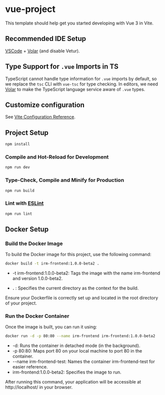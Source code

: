 # vue-project

This template should help get you started developing with Vue 3 in Vite.

## Recommended IDE Setup

[VSCode](https://code.visualstudio.com/) + [Volar](https://marketplace.visualstudio.com/items?itemName=Vue.volar) (and disable Vetur).

## Type Support for `.vue` Imports in TS

TypeScript cannot handle type information for `.vue` imports by default, so we replace the `tsc` CLI with `vue-tsc` for type checking. In editors, we need [Volar](https://marketplace.visualstudio.com/items?itemName=Vue.volar) to make the TypeScript language service aware of `.vue` types.

## Customize configuration

See [Vite Configuration Reference](https://vitejs.dev/config/).

## Project Setup

```sh
npm install
```

### Compile and Hot-Reload for Development

```sh
npm run dev
```

### Type-Check, Compile and Minify for Production

```sh
npm run build
```

### Lint with [ESLint](https://eslint.org/)

```sh
npm run lint
```

## Docker Setup
### Build the Docker Image
To build the Docker image for this project, use the following command:

```sh
docker build -t irm-frontend:1.0.0-beta2 .
```

+ -t irm-frontend:1.0.0-beta2: Tags the image with the name irm-frontend and version 1.0.0-beta2.

+ **.** : Specifies the current directory as the context for the build.

Ensure your Dockerfile is correctly set up and located in the root directory of your project.

### Run the Docker Container
Once the image is built, you can run it using:

```sh
docker run -d -p 80:80 --name irm-frontend irm-frontend:1.0.0-beta2
```

+ -d: Runs the container in detached mode (in the background).
+ -p 80:80: Maps port 80 on your local machine to port 80 in the container.
+ --name irm-frontend-test: Names the container irm-frontend-test for easier reference.
+ irm-frontend:1.0.0-beta2: Specifies the image to run.

After running this command, your application will be accessible at http://localhost/ in your browser.
